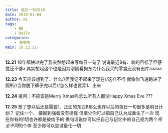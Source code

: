 ```yaml
---
title: 每日一句2018
date: 2019-01-04
author: m1
tags:
    - BB
    - Daily    
categories:
    - 浊喳喳
main: 18.12.21-
---
```


**12.21**
18年都快过完了我突然想起来写每日一句了 说说最近8有、新的目标了但感觉还不够a 其实想起这个也是因为刚刚看狗东为什么我买的零食还没有出库aaaaa

**12.23**
今天应该想到了、什么//但我记不起来了现在//这样不行
就像你飞速跑进了厕所//当你脱下裤子完以后//怎么样也要弄1、出来

**12.24**
提问：不应该是Merry Xmas吗怎么所有人都说Happy Xmas Eve ???

**12.25**
想了想以后还是需要1、正面的东西8那么也许以后的每日一句很多是明日计划？
记住一个、 要回到强者没有捷径 但至少你可以把自己认为成重生了一次 现在你有的1切也许都是被给予的 换句话说你可以把自己与记忆中的自己视为两个*完全不同*的个体 至少你可以尝试量化一切
